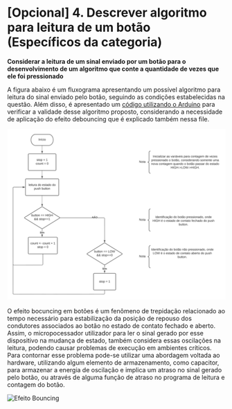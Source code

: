 # [Opcional] 4. Descrever algoritmo para leitura de um botão (Específicos da categoria) 

**Considerar a leitura de um sinal enviado por um botão para o desenvolvimento de um algoritmo que conte a quantidade de vezes que ele foi pressionado**

A figura abaixo é um fluxograma apresentando um possível algoritmo para leitura do sinal enviado pelo botão, seguindo as condições estabelecidas na questão. Além disso, é apresentado um [código utilizando o Arduino]() para verificar a validade desse algoritmo proposto, considerando a necessidade de aplicação do efeito debouncing que é explicado também nessa file.

![](https://github.com/giovannirdias/Desafio-TAMANDUATECH---Segue-Linha/blob/main/Desafio%20Programa%C3%A7%C3%A3o/(Especifico)%20Q4/fluxograma_push_button.png)

O efeito bocuncing em botões é um fenômeno de trepidação relacionado ao tempo necessário para estabilização da posição de repouso dos condutores associados ao botão no estado de contato fechado e aberto. Assim, o micropocessador utilizador para ler o sinal gerado por esse dispositivo na mudança de estado, também considera essas oscilações na leitura, podendo causar problemas de execução em ambientes críticos.
Para contornar esse problema pode-se utilizar uma abordagem voltada ao hardware, utilizando algum elemento de armazenamento, como capacitor, para armazenar a energia de oscilação e implica um atraso no sinal gerado pelo botão, ou através de alguma função de atraso no programa de leitura e contagem do botão.

![Efeito Bouncing](https://user-images.githubusercontent.com/99917909/169338256-de1e7d07-d682-4c57-b211-7ff2c3b174ac.png)

